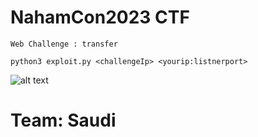 # NahamCon2023 CTF

```Web Challenge : transfer```


``` 
python3 exploit.py <challengeIp> <yourip:listnerport>
```

![alt text](https://github.com/iiSiLvEr/NahamCon2023_web_transfer/blob/main/poc.png)


# Team: Saudi
